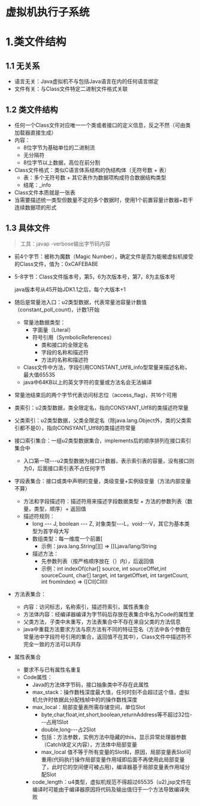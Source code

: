 # 虚拟机执行子系统

# 1.类文件结构

## 1.1 无关系

- 语言无关：Java虚拟机不与包括Java语言在内的任何语言绑定
- 文件有关：与Class文件特定二进制文件格式关联

## 1.2 类文件结构

- 任何一个Class文件对应唯一一个类或者接口的定义信息，反之不然（可由类加载器直接生成）
- 内容：
  - 8位字节为基础单位的二进制流
  - 无分隔符
  - 8位字节以上数据，高位在前分割
- Class文件格式：类似C语言体系结构的伪结构体（无符号数 + 表）
  - 表：多个无符号数 + 其它表作为数据项构成符合数据结构类型
  - 结尾：_info
- Class文件本质就是一张表
- 当需要描述统一类型但数量不定的多个数据时，使用1个前置容量计数器+若干连续数据项的形式

## 1.3 具体文件

> 工具：javap -verbose输出字节码内容

- 前4个字节：被称为魔数（Magic Number），确定文件是否为能被虚拟机接受的Class文件，值为：0xCAFEBABE

- 5-8字节：Class文件版本号，第5，6为次版本号，第7，8为主版本号

  java版本号从45开始JDK1.1之后，每个大版本+1

- 随后是常量池入口：u2类型数据，代表常量池容量计数值（constant_poll_count)，计数1开始

  - 常量池数据类型：
    - 字面量（Literal）
    - 符号引用（SymbolicReferences）
      - 类和接口的全限定名
      - 字段的名称和描述符
      - 方法的名称和描述符
  - Class文件中方法，字段引用CONSTANT_Utf8_info型常量来描述名称，最大值65535
  - java中64KB以上的英文字符的变量或方法名会无法编译

- 常量池结束后的两个字节代表访问标志位（access_flag)，共16个可用

- 类索引：u2类型数据，类全限定名，指向CONSYANT_Utf8的类描述符常量

- 父类索引：u2类型数据，父类全限定名（除java.lang.Object外，类的父类索引都不是0），指向CONSYANT_Utf8的类描述符常量

- 接口索引集合：一组u2类型数据集合，implements后的顺序排列在接口索引集合中

  - 入口第一项---u2类型数据为接口计数器，表示索引表的容量，没有接口则为0，后面接口索引表不占任何字节

- 字段表集合：接口或类中声明的变量，类级变量+实例级变量（方法内部变量不算）

  - 方法和字段描述符：描述符用来描述字段数据类型 + 方法的参数列表（数量，类型，顺序）+ 返回值
  - 描述符规则：
    - long --- J, boolean --- Z, 对象类型---L，void---V，其它为基本类型为首字母大写
    - 数组类型：每一维度一个前置[
      - 示例：java.lang.String\[]\[] => [[Ljava/lang/String
    - 描述方法：
      - 先参数列表（按严格顺序放在（）内），后返回值
      - 示例：int indexOf(char[] source, int sourceOffet,int sourceCount, char[] target, int targetOffset, int targetCount, int fromIndex) => ([CII[CIII)I

- 方法表集合：

  - 内容：访问标志，名称索引，描述符索引，属性表集合
  - 方法体内容：经编译器编译为字节码后存放在表集合中名为Code的属性里
  - 父类方法，子类中未重写，方法表集合中不存在来自父类的方法信息
  - java中重载方法要求方法与原方法有不同的特征签名（方法中各个参数在常量池中字段符号引用的集合，返回值不在其中），Class文件中描述符不完全一致的方法可以共存

- 属性表集合

  - 要求不与已有属性名重复
  - Code属性：
    - Java的方法体字节码，接口抽象类中不存在此属性
    - max_stack：操作数栈深度最大值，任何时刻不会超过这个值，虚拟机允许时依据此分配栈帧中的的操作数栈深度
    - max_local：局部变量表所需存储空间，单位Slot
      - byte,char,float,int,short,boolean,returnAddress等不超过32位---占用1Slot
      - double,long---占2Slot
      - 包括：方法参数，实例方法中隐藏的this，显示异常处理器参数（Catch块定义内容），方法体中局部变量
      - max_local 值不等于所有变量的Slot和，原因，局部变量表Slot可重用(代码执行操作局部变量作用域即后面不再使用此局部变量了，此时它的空间便可被占用)，编译器基于局部变量表作用域分配Slot
    - code_length：u4类型，虚拟机规范不得超过65535（u2),jsp文件在编译时可能由于编译器原因将代码及输出值归于一个方法导致编译失败